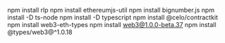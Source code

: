 npm install rlp
npm install ethereumjs-util
npm install bignumber.js
npm install -D ts-node
npm install -D typescript
npm install @celo/contractkit
npm install web3-eth-types
npm install web3@1.0.0-beta.37
npm install @types/web3@^1.0.18

